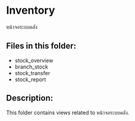 # Inventory

หน้าจอระบบคลัง

## Files in this folder:

- stock_overview
- branch_stock
- stock_transfer
- stock_report

## Description:

This folder contains views related to หน้าจอระบบคลัง.
